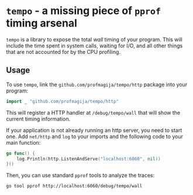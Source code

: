 # `tempo` - a missing piece of `pprof` timing arsenal

`tempo` is a library to expose the total *wall* timing of your program. This will include the time spent in system calls, waiting for I/O, and all other things that are not accounted for by the CPU profiling.

## Usage

To use `tempo`, link the `github.com/profmagija/tempo/http` package into your program:

```go
import _ "github.com/profmagija/tempo/http"
```

This will register a HTTP handler at `/debug/tempo/wall` that will show the current timing information.

If your application is not already running an http server, you need to start one. Add `net/http` and `log` to your imports and the following code to your main function: 

```go
go func() {
    log.Println(http.ListenAndServe("localhost:6060", nil))
}()
```

Then, you can use standard `pprof` tools to analyze the traces:

```
go tool pprof http://localhost:6060/debug/tempo/wall
```